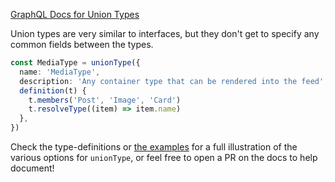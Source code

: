 [GraphQL Docs for Union Types](https://graphql.org/learn/schema/#union-types)

Union types are very similar to interfaces, but they don't get to specify any common fields between the types.

```ts
const MediaType = unionType({
  name: 'MediaType',
  description: 'Any container type that can be rendered into the feed',
  definition(t) {
    t.members('Post', 'Image', 'Card')
    t.resolveType((item) => item.name)
  },
})
```

Check the type-definitions or [the examples](https://github.com/graphql-nexus/examples) for a full illustration of the various options for `unionType`, or feel free to open a PR on the docs to help document!
